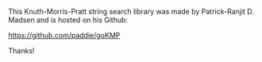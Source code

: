 This Knuth-Morris-Pratt string search library was made by Patrick-Ranjit D. Madsen and is hosted on his Github:

https://github.com/paddie/goKMP

Thanks!
